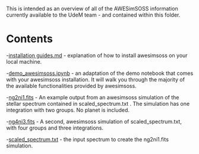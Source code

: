 This is intended as an overview of all of the AWESimSOSS information currently available to the UdeM team - and contained within this folder.

# Contents

-[installation guides.md](https://github.com/njcuk9999/jwst-mtl/blob/master/SOSS/awesimsoss/installation_guides.md) - explanation of how to install awesimsoss on your local machine.

-[demo_awesimsoss.ipynb](https://github.com/njcuk9999/jwst-mtl/blob/master/SOSS/awesimsoss/demo_awesimsoss.ipynb) - an adaptation of the demo notebook that comes with your awesimsoss installation. It will walk you through the majority of the available functionalities provided by awesimsoss.

-[ng2ni1.fits](https://github.com/njcuk9999/jwst-mtl/blob/master/SOSS/awesimsoss/ng2ni1.fits) - An example output from an awesimsoss simulation of the stellar spectrum contained in scaled_spectrum.txt . The simulation has one integration with two groups. No planet is included.

-[ng4ni3.fits](https://github.com/njcuk9999/jwst-mtl/blob/master/SOSS/awesimsoss/ng4ni3.fits) - A second, awesimsoss simulation of scaled_spectrum.txt, with four groups and three integrations.

-[scaled_spectrum.txt](https://github.com/njcuk9999/jwst-mtl/blob/master/SOSS/awesimsoss/scaled_spectrum.txt) - the input spectrum to create the ng2ni1.fits simulation.
